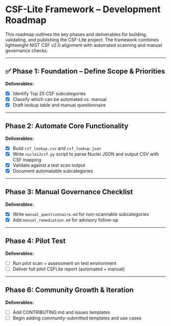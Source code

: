 # CSF-Lite Framework – Development Roadmap

This roadmap outlines the key phases and deliverables for building, validating, and publishing the CSF-Lite project. The framework combines lightweight NIST CSF v2.0 alignment with automated scanning and manual governance checks.

---

## ✅ Phase 1: Foundation – Define Scope & Priorities

**Deliverables:**
- [x] Identify Top 25 CSF subcategories
- [x] Classify which can be automated vs. manual
- [x] Draft lookup table and manual questionnaire

---

## Phase 2: Automate Core Functionality

**Deliverables:**
- [x] Build `csf_lookup.csv` and `csf_lookup.json`
- [x] Write `nuclei2csf.py` script to parse Nuclei JSON and output CSV with CSF mapping
- [x] Validate against a test scan output
- [x] Document automatable subcategories

---

## Phase 3: Manual Governance Checklist

**Deliverables:**
- [x] Write `manual_questionnaire.md` for non-scannable subcategories
- [x] Add `manual_remediation.md` for advisory follow-up

---

## Phase 4: Pilot Test

**Deliverables:**
- [ ] Run pilot scan + assessment on test environment
- [ ] Deliver full pilot CSFLite report (automated + manual)

---

## Phase 6: Community Growth & Iteration

**Deliverables:**
- [ ] Add CONTRIBUTING.md and issues templates
- [ ] Begin adding community-submitted templates and use cases
